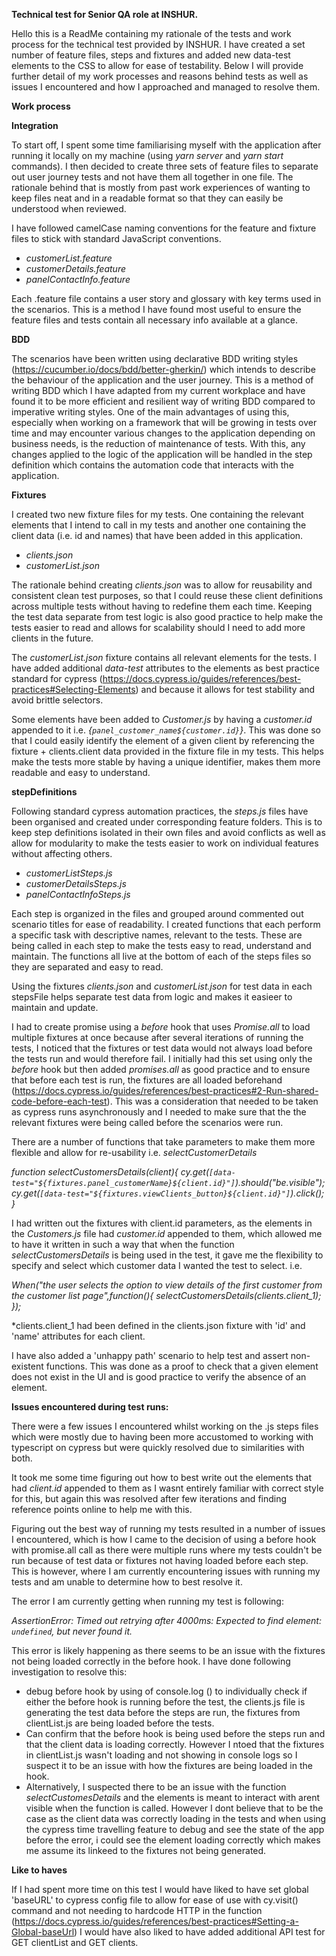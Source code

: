 **Technical test for Senior QA role at INSHUR.**

Hello this is a ReadMe containing my rationale of the tests and work process for the technical test provided by INSHUR. I have created a set number of feature files, steps and fixtures and added new data-test elements to the CSS to allow for ease of testability.
Below I will provide further detail of my work processes and reasons behind tests as well as issues I encountered and how I approached and managed to resolve them.

**Work process**

**Integration**

To start off, I spent some time familiarising myself with the application after running it locally on my machine (using _yarn server_ and _yarn start_ commands). I then decided to create three sets of feature files to separate out user journey tests and not have them all together in one file.
The rationale behind that is mostly from past work experiences of wanting to keep files neat and in a readable format so that they can easily be understood when reviewed.

I have followed camelCase naming conventions for the feature and fixture files to stick with standard JavaScript conventions.

- _customerList.feature_
- _customerDetails.feature_
- _panelContactInfo.feature_

Each .feature file contains a user story and glossary with key terms used in the scenarios. This is a method I have found most useful to ensure the feature files and tests contain all necessary info available at a glance.

**BDD**

The scenarios have been written using declarative BDD writing styles (https://cucumber.io/docs/bdd/better-gherkin/) which intends to describe the behaviour of the application and the user journey. This is a method of writing BDD which I have adapted from my current workplace and have found it to be more efficient and resilient way of writing BDD compared to imperative writing styles.
One of the main advantages of using this, especially when working on a framework that will be growing in tests over time and may encounter various changes to the application depending on business needs, is the reduction of maintenance of tests. With this, any changes applied to the logic of the application will be handled in the step definition which contains the automation code that interacts with the application.

**Fixtures**

I created two new fixture files for my tests. One containing the relevant elements that I intend to call in my tests and another one containing the client data (i.e. id and names) that have been added in this application.

- _clients.json_
- _customerList.json_

The rationale behind creating _clients.json_ was to allow for reusability and consistent clean test purposes, so that I could reuse these client definitions across multiple tests without having to redefine them each time. Keeping the test data separate from test logic is also good practice to help make the tests easier to read and allows for scalability should I need to add more clients in the future.

The _customerList.json_ fixture contains all relevant elements for the tests. I have added additional _data-test_ attributes to the elements as best practice standard for cypress (https://docs.cypress.io/guides/references/best-practices#Selecting-Elements) and because it allows for test stability and avoid brittle selectors.

Some elements have been added to _Customer.js_ by having a _customer.id_ appended to it i.e. _{`panel_customer_name${customer.id}`}_. This was done so that I could easily identify the element of a given client by referencing the fixture + clients.client data provided in the fixture file in my tests. This helps make the tests more stable by having a unique identifier, makes them more readable and easy to understand.

**stepDefinitions**

Following standard cypress automation practices, the _steps.js_ files have been organised and created under corresponding feature folders. This is to keep step definitions isolated in their own files and avoid conflicts as well as allow for modularity to make the tests easier to work on individual features without affecting others.

- _customerListSteps.js_
- _customerDetailsSteps.js_
- _panelContactInfoSteps.js_

Each step is organized in the files and grouped around commented out scenario titles for ease of readability.
I created functions that each perform a specific task with descriptive names, relevant to the tests. These are being called in each step to make the tests easy to read, understand and maintain. The functions all live at the bottom of each of the steps files so they are separated and easy to read.

Using the fixtures _clients.json_ and _customerList.json_ for test data in each stepsFile helps separate test data from logic and makes it easieer to maintain and update.

I had to create promise using a _before_ hook that uses _Promise.all_ to load multiple fixtures at once because after several iterations of running the tests, I noticed that the fixtures or test data would not always load before the tests run and would therefore fail. 
I initially had this set using only the _before_ hook but then added _promises.all_ as good practice and to ensure that before each test is run, the fixtures are all loaded beforehand (https://docs.cypress.io/guides/references/best-practices#2-Run-shared-code-before-each-test).
This was a consideration that needed to be taken as cypress runs asynchronously and I needed to make sure that the the relevant fixtures were being called before the scenarios were run.

There are a number of functions that take parameters to make them more flexible and allow for re-usability i.e. _selectCustomerDetails_


_function selectCustomersDetails(client){
    cy.get(`[data-test="${fixtures.panel_customerName}${client.id}"]`).should("be.visible");
    cy.get(`[data-test="${fixtures.viewClients_button}${client.id}"]`).click();
}_


I had written out the fixtures with client.id parameters, as the elements in the _Customers.js_ file had _customer.id_ appended to them, which allowed me to have it written in such a way that when the function _selectCustomersDetails_ is being used in the test, it gave me the flexibility to specify and select which customer data I wanted the test to select.
i.e.

_When("the user selects the option to view details of the first customer from the customer list page",function(){
    selectCustomersDetails(clients.client_1);
});_

*clients.client_1 had been defined in the clients.json fixture with 'id' and 'name' attributes for each client.

I have also added a 'unhappy path' scenario to help test and assert non-existent functions. This was done as a proof to check that a given element does not exist in the UI and is good practice to verify the absence of an element.


**Issues encountered during test runs:**

There were a few issues I encountered whilst working on the .js steps files which were mostly due to having been more accustomed to working with typescript on cypress but were quickly resolved due to similarities with both.

It took me some time figuring out how to best write out the elements that had _client.id_ appended to them as I wasnt entirely familiar with correct style for this, but again this was resolved after few iterations and finding reference points online to help me with this.

Figuring out the best way of running my tests resulted in a number of issues I encountered, which is how I came to the decision of using a before hook with promise.all call as there were multiple runs where my tests couldn't be run because of test data or fixtures not having loaded before each step.
This is however, where I am currently encountering issues with running my tests and am unable to determine how to best resolve it.

The error I am currently getting when running my test is following:

_AssertionError: Timed out retrying after 4000ms: Expected to find element: `undefined`, but never found it._

This error is likely happening as there seems to be an issue with the fixtures not being loaded correctly in the before hook.
I have done following investigation to resolve this:

- debug before hook by using of console.log () to individually check if either the before hook is running before the test, the clients.js file is generating the test data before the steps are run, the fixtures from clientList.js are being loaded before the tests.
- Can confirm that the before hook is being used before the steps run and that the client data is loading correctly. However I ntoed that the fixtures in clientList.js wasn't loading and not showing in console logs so I suspect it to be an issue with how the fixtures are being loaded in the hook.
- Alternatively, I suspected there to be an issue with the function _selectCustomesDetails_ and the elements is meant to interact with arent visible when the function is called. However I dont believe that to be the case as the client data was correctly loading in the tests and when using the cypress time travelling feature to debug and see the state of the app before the error, i could see the element loading correctly which makes me assume its linkeed to the fixtures not being generated.

**Like to haves**

If I had spent more time on this test I would have liked to have set global 'baseURL' to cypress config file to allow for ease of use with cy.visit() command and not needing to hardcode HTTP in the function (https://docs.cypress.io/guides/references/best-practices#Setting-a-Global-baseUrl)
I would have also liked to have added additional API test for GET clientList and GET clients.
